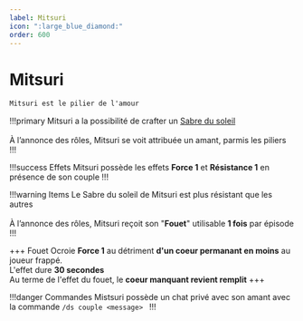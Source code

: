 ```yaml
---
label: Mitsuri
icon: ":large_blue_diamond:"
order: 600
---
```


# Mitsuri

```txt
Mitsuri est le pilier de l'amour
```

!!!primary
Mitsuri a la possibilité de crafter un [Sabre du soleil](/demonslayer-uhc/divers/sabre) <br>
<br>
À l’annonce des rôles, Mitsuri se voit attribuée un amant, parmis les piliers
!!!

!!!success Effets
Mitsuri possède les effets **Force 1** et **Résistance 1** en présence de son couple
!!!

!!!warning Items
Le Sabre du soleil de Mitsuri est plus résistant que les autres <br>
<br>
À l’annonce des rôles, Mitsuri reçoit son "**Fouet**" utilisable **1 fois** par épisode
!!!

+++ Fouet
Ocroie **Force 1** au détriment **d'un coeur permanant en moins** au joueur frappé. <br>
L'effet dure **30 secondes** <br>
Au terme de l'effet du fouet, le **coeur manquant revient remplit**
+++

!!!danger Commandes
Mistsuri possède un chat privé avec son amant avec la commande ```/ds couple <message> ```
!!!

